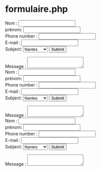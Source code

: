 # formulaire.php

<!DOCTYPE html>
<html lang="fr">
<head>
    <meta charset="UTF-8">
    <meta name="viewport"
          content="width=device-width, user-scalable=no, initial-scale=1.0, maximum-scale=1.0, minimum-scale=1.0">
    <meta http-equiv="X-UA-Compatible" content="ie=edge">
    <title>Formulaire</title>
</head>
<body>

<form action ="thanks.php" method="post">
      <div>
        <label for="nom">Nom :</label>
        <input type="text" id="nom" name="first_name"/>
      </div>
      <div>
        <label for="prenom">prénom:</label>
        <input type="text" id="prenom" name="last_name" />
      </div>
      <div>
        <label for="Name">Phone number :</label>
        <input type="text" id="name" name="user_phone" />
      </div>
      <div>
        <label for="mail">E-mail :</label>
        <input type="email" id="mail" name="user_mail" />
      </div>
      <div>
          <label for="subject">Subject:</label>
          <select id="subject" name="subject">
            <option value="Bordeaux">Bordeaux</option>
            <option value="Lille">Lille</option>
            <option value="Nantes" selected>Nantes</option>
            <option value="Roubaix">Roubaix</option>
          </select>
          <input type="submit">
        </form>
      </div>
    </div>
        <label for="msg">Message :</label>
        <textarea id="msg" name="user_message"></textarea>
      </div>
    </form>
</body>
</html>

<!DOCTYPE html>
<html lang="fr">
<head>
    <meta charset="UTF-8">
    <meta name="viewport"
          content="width=device-width, user-scalable=no, initial-scale=1.0, maximum-scale=1.0, minimum-scale=1.0">
    <meta http-equiv="X-UA-Compatible" content="ie=edge">
    <title>Formulaire</title>
</head>
<body>

<form action ="thanks.php" method="post">
      <div>
        <label for="nom">Nom :</label>
        <input type="text" id="nom" name="first_name"/>
      </div>
      <div>
        <label for="prenom">prénom:</label>
        <input type="text" id="prenom" name="last_name" />
      </div>
      <div>
        <label for="Name">Phone number :</label>
        <input type="text" id="name" name="user_phone" />
      </div>
      <div>
        <label for="mail">E-mail :</label>
        <input type="email" id="mail" name="user_mail" />
      </div>
      <div>
          <label for="subject">Subject:</label>
          <select id="subject" name="subject">
            <option value="Bordeaux">Bordeaux</option>
            <option value="Lille">Lille</option>
            <option value="Nantes" selected>Nantes</option>
            <option value="Roubaix">Roubaix</option>
          </select>
          <input type="submit">
        </form>
      </div>
    </div>
        <label for="msg">Message :</label>
        <textarea id="msg" name="user_message"></textarea>
      </div>
    </form>
</body>
</html>

<!DOCTYPE html>
<html lang="fr">
<head>
    <meta charset="UTF-8">
    <meta name="viewport"
          content="width=device-width, user-scalable=no, initial-scale=1.0, maximum-scale=1.0, minimum-scale=1.0">
    <meta http-equiv="X-UA-Compatible" content="ie=edge">
    <title>Formulaire</title>
</head>
<body>

<form action ="thanks.php" method="post">
      <div>
        <label for="nom">Nom :</label>
        <input type="text" id="nom" name="first_name"/>
      </div>
      <div>
        <label for="prenom">prénom:</label>
        <input type="text" id="prenom" name="last_name" />
      </div>
      <div>
        <label for="Name">Phone number :</label>
        <input type="text" id="name" name="user_phone" />
      </div>
      <div>
        <label for="mail">E-mail :</label>
        <input type="email" id="mail" name="user_mail" />
      </div>
      <div>
          <label for="subject">Subject:</label>
          <select id="subject" name="subject">
            <option value="Bordeaux">Bordeaux</option>
            <option value="Lille">Lille</option>
            <option value="Nantes" selected>Nantes</option>
            <option value="Roubaix">Roubaix</option>
          </select>
          <input type="submit">
        </form>
      </div>
    </div>
        <label for="msg">Message :</label>
        <textarea id="msg" name="user_message"></textarea>
      </div>
    </form>
</body>
</html>

